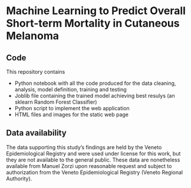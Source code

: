 # Machine Learning to Predict Overall Short-term Mortality in Cutaneous Melanoma


## Code
This repository contains
* Python notebook with all the code produced for the data cleaning, analysis, model definition, training and testing
* Joblib file containing the trained model achieving best resulys (an sklearn Random Forest Classifier)
* Python script to implement the web application
* HTML files and images for the static web page


## Data availability
The data supporting this study’s findings are held by the Veneto Epidemiological Registry
and were used under license for this work, but they are not available to the general public.
These data are nonetheless available from Manuel Zorzi upon reasonable request and subject
to authorization from the Veneto Epidemiological Registry (Veneto Regional Authority).
